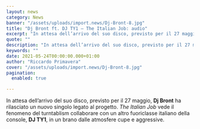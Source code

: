 ```yaml
---
layout: news
category: News
banner: "/assets/uploads/import.news/Dj-Bront-8.jpg"
title: "Dj Bront ft. DJ TY1 – The Italian Job: audio"
excerpt: "In attesa dell’arrivo del suo disco, previsto per il 27 maggio, Dj Bront ha rilasciato un nuovo singolo legato al progetto. The Italian Job vede il fenomeno del turntablism collaborare con un altro fuoriclasse italiano della console, DJ TY1, in un brano dalle atmosfere cupe e aggressive.  "
quote: ""
description: "In attesa dell’arrivo del suo disco, previsto per il 27 maggio, Dj Bront ha rilasciato un nuovo singolo legato al progetto. The Italian Job vede il fenomeno del turntablism collaborare con un altro fuoriclasse italiano della console, DJ TY1, in un brano dalle atmosfere cupe e aggressive.  "
keywords: ""
date: 2021-05-24T00:00:00.000+01:00
author: "Riccardo Primavera"
cover: "/assets/uploads/import.news/Dj-Bront-8.jpg"
pagination:
  enabled: true

---
```


In attesa dell’arrivo del suo disco, previsto per il 27 maggio, **Dj Bront** ha rilasciato un nuovo singolo legato al progetto. _The Italian Job_ vede il fenomeno del turntablism collaborare con un altro fuoriclasse italiano della console, **DJ TY1**, in un brano dalle atmosfere cupe e aggressive.